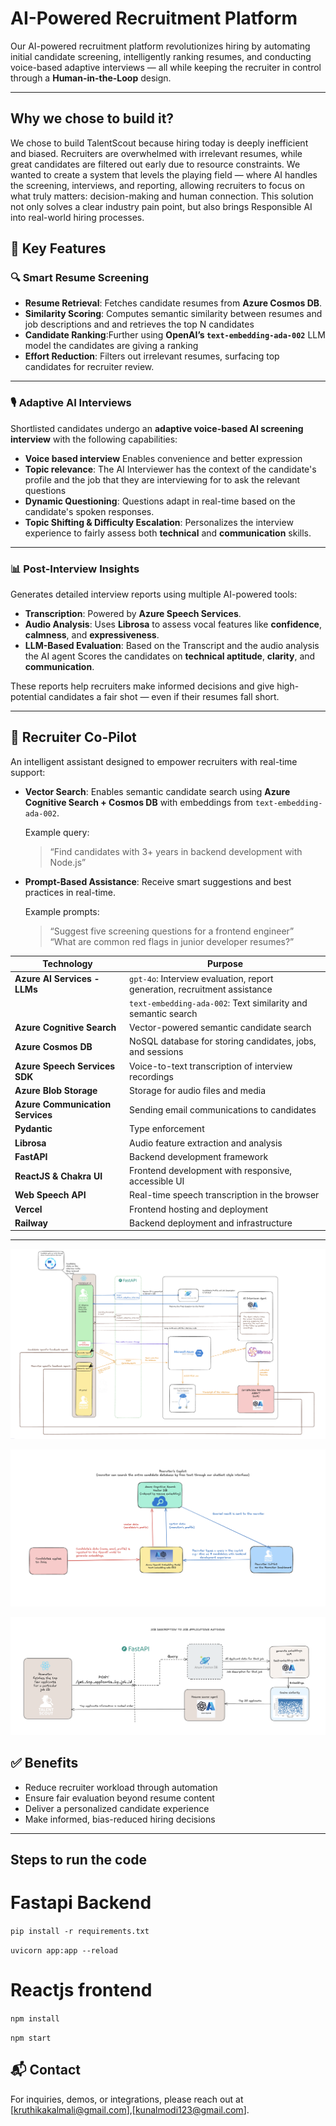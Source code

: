 # AI-Powered Recruitment Platform

Our AI-powered recruitment platform revolutionizes hiring by automating initial candidate screening, intelligently ranking resumes, and conducting voice-based adaptive interviews — all while keeping the recruiter in control through a **Human-in-the-Loop** design.

---
## Why we chose to build it?
We chose to build TalentScout because hiring today is deeply inefficient and biased. Recruiters are overwhelmed with irrelevant resumes, while great candidates are filtered out early due to resource constraints. We wanted to create a system that levels the playing field — where AI handles the screening, interviews, and reporting, allowing recruiters to focus on what truly matters: decision-making and human connection. This solution not only solves a clear industry pain point, but also brings Responsible AI into real-world hiring processes.


## 🚀 Key Features

### 🔍 Smart Resume Screening

- **Resume Retrieval**: Fetches candidate resumes from **Azure Cosmos DB**.
- **Similarity Scoring**: Computes semantic similarity between resumes and job descriptions and and retrieves the top N candidates
- **Candidate Ranking**:Further using **OpenAI’s `text-embedding-ada-002`** LLM model the candidates are giving a ranking
- **Effort Reduction**: Filters out irrelevant resumes, surfacing top candidates for recruiter review.

---

### 🎙️ Adaptive AI Interviews

Shortlisted candidates undergo an **adaptive voice-based AI screening interview** with the following capabilities:
- **Voice based interview** Enables convenience and better expression
- **Topic relevance**: The AI Interviewer has the context of the candidate's profile and the job that they are interviewing for to ask the relevant questions
- **Dynamic Questioning**: Questions adapt in real-time based on the candidate's spoken responses.
- **Topic Shifting & Difficulty Escalation**: Personalizes the interview experience to fairly assess both **technical** and **communication** skills.

---

### 📊 Post-Interview Insights

Generates detailed interview reports using multiple AI-powered tools:

- **Transcription**: Powered by **Azure Speech Services**.
- **Audio Analysis**: Uses **Librosa** to assess vocal features like **confidence**, **calmness**, and **expressiveness**.
- **LLM-Based Evaluation**: Based on the Transcript and the audio analysis the AI agent Scores the candidates on **technical aptitude**, **clarity**, and **communication**.

These reports help recruiters make informed decisions and give high-potential candidates a fair shot — even if their resumes fall short.

---

## 🧭 Recruiter Co-Pilot

An intelligent assistant designed to empower recruiters with real-time support:

- **Vector Search**: Enables semantic candidate search using **Azure Cognitive Search + Cosmos DB** with embeddings from `text-embedding-ada-002`.
  
  Example query:  
  > “Find candidates with 3+ years in backend development with Node.js”

- **Prompt-Based Assistance**: Receive smart suggestions and best practices in real-time.
  
  Example prompts:  
  > “Suggest five screening questions for a frontend engineer”  
  > “What are common red flags in junior developer resumes?”



| Technology                    | Purpose                                                                 |
|------------------------------|-------------------------------------------------------------------------|
| **Azure AI Services - LLMs** | `gpt-4o`: Interview evaluation, report generation, recruitment assistance  
|                              |`text-embedding-ada-002`: Text similarity and semantic search            |
| **Azure Cognitive Search**   | Vector-powered semantic candidate search                                |
| **Azure Cosmos DB**          | NoSQL database for storing candidates, jobs, and sessions               |
| **Azure Speech Services SDK**| Voice-to-text transcription of interview recordings                     |
| **Azure Blob Storage**       | Storage for audio files and media                                       |
| **Azure Communication Services** | Sending email communications to candidates                          |
|**Pydantic**                  | Type enforcement                                                        |
| **Librosa**                  | Audio feature extraction and analysis                                   |
| **FastAPI**                  | Backend development framework                                           |
| **ReactJS & Chakra UI**      | Frontend development with responsive, accessible UI                     |
| **Web Speech API**           | Real-time speech transcription in the browser                           |
| **Vercel**                   | Frontend hosting and deployment                                         |
| **Railway**                  | Backend deployment and infrastructure                                   |

---

![alt text](https://github.com/kruthikakalmali/TalentScout/blob/main/Architecture_diagrams/interview_flow.png)



![alt text](https://github.com/kruthikakalmali/TalentScout/blob/main/Architecture_diagrams/recruiter_copilot.png)



![alt text](https://github.com/kruthikakalmali/TalentScout/blob/main/Architecture_diagrams/jd_to_resume_matching.png)


## ✅ Benefits

- Reduce recruiter workload through automation
- Ensure fair evaluation beyond resume content
- Deliver a personalized candidate experience
- Make informed, bias-reduced hiring decisions

---

## Steps to run the code
# Fastapi Backend

```pip install -r requirements.txt```

```uvicorn app:app --reload```

# Reactjs frontend

```npm install```

```npm start```



## 📬 Contact

For inquiries, demos, or integrations, please reach out at [kruthikakalmali@gmail.com],[kunalmodi123@gmail.com].
